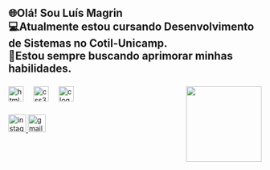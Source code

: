 <h2 align="left">🌐Olá! Sou Luís Magrin <br>💻Atualmente estou cursando Desenvolvimento de Sistemas no Cotil-Unicamp.<br>🚀Estou sempre buscando aprimorar minhas habilidades.</h2>

###

<img align="right" height="150" src="https://media3.giphy.com/media/v1.Y2lkPTc5MGI3NjExdTF3ZmxvZjIycjYwdmdpd3dtcnpjOHAyd3Fid3ZzazBudHFhbWRoNCZlcD12MV9pbnRlcm5hbF9naWZfYnlfaWQmY3Q9Zw/bGgsc5mWoryfgKBx1u/giphy.gif"  />

###

<div align="left">
  <img src="https://cdn.jsdelivr.net/gh/devicons/devicon/icons/html5/html5-original.svg" height="30" alt="html5 logo"  />
  <img width="12" />
  <img src="https://cdn.jsdelivr.net/gh/devicons/devicon/icons/css3/css3-original.svg" height="30" alt="css3 logo"  />
  <img width="12" />
  <img src="https://cdn.jsdelivr.net/gh/devicons/devicon/icons/c/c-original.svg" height="30" alt="c logo"  />
</div>

###

<div align="left">
  <a href="https://www.instagram.com/magrin.xzx?igsh=cmV5MGpkczJwa3I3" target="_blank">
    <img src="https://img.shields.io/static/v1?message=Instagram&logo=instagram&label=&color=E4405F&logoColor=white&labelColor=&style=for-the-badge" height="35" alt="instagram logo"  />
  </a>
  <a href="luishenrriquefrate@gmail.com" target="_blank">
    <img src="https://img.shields.io/static/v1?message=Gmail&logo=gmail&label=&color=D14836&logoColor=white&labelColor=&style=for-the-badge" height="35" alt="gmail logo"  />
  </a>
</div>

###
